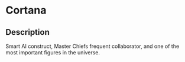 # Cortana

## Description

Smart AI construct, Master Chiefs frequent collaborator, and one of the most important figures in the universe.

